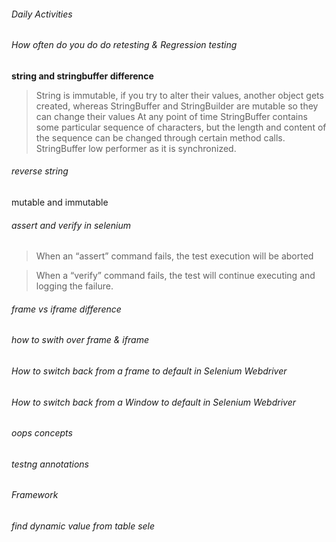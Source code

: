 ###### Daily Activities
###### How often do you do do retesting & Regression testing
<b>string and stringbuffer difference</b>
> String is immutable, if you try to alter their values, another object gets created, 
whereas StringBuffer and StringBuilder are mutable so they can change their values
> At any point of time StringBuffer contains some particular sequence of characters, but the length and content of the sequence can be changed through certain method calls.
> StringBuffer low performer as it is synchronized.






###### reverse string
mutable and immutable
###### assert and verify in selenium
> When an “assert” command fails, the test execution will be aborted

> When a “verify” command fails, the test will continue executing and logging the failure.


###### frame vs iframe difference
###### how to swith over frame & iframe
###### How to switch back from a frame to default in Selenium Webdriver
###### How to switch back from a Window to default in Selenium Webdriver
###### oops concepts
###### testng annotations
###### Framework
###### find dynamic value from table sele








